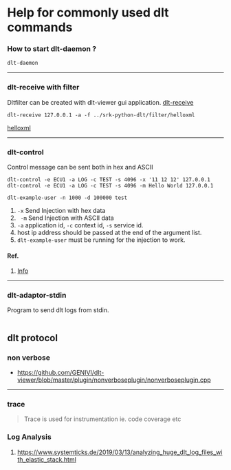 # Help for commonly used dlt commands
### How to start dlt-daemon ?
```sh
dlt-daemon
```
***
### dlt-receive with filter
Dltfilter can be created with dlt-viewer gui application.
[dlt-receive][DLT-RECEIVE-SRC]
```
dlt-receive 127.0.0.1 -a -f ../srk-python-dlt/filter/helloxml
```
[helloxml](https://raw.githubusercontent.com/senthil4321/srk-python-dlt/master/filter/helloxml) 

[DLT-RECEIVE-SRC]: https://raw.githubusercontent.com/GENIVI/dlt-daemon/master/src/console/dlt-receive.c "dlt-receive-src"
***
### dlt-control
Control message can be sent both in hex and ASCII
```
dlt-control -e ECU1 -a LOG -c TEST -s 4096 -x '11 12 12' 127.0.0.1
dlt-control -e ECU1 -a LOG -c TEST -s 4096 -m Hello World 127.0.0.1

dlt-example-user -n 1000 -d 100000 test
```

1. `-x` Send Injection with hex data
1. ` -m` Send Injection with ASCII data 
1. `-a` application id, `-c` context id, `-s` service id.
1. host ip address should be passed at the end of the argument list.
1. `dlt-example-user` must be running for the injection to work.
#### Ref.
1. [Info](https://lists.linuxfoundation.org/pipermail/genivi-diagnostic-log-and-trace/2015-December/000857.html)
***
### dlt-adaptor-stdin
Program to send dlt logs from stdin.
```
```
## dlt protocol
### non verbose
* https://github.com/GENIVI/dlt-viewer/blob/master/plugin/nonverboseplugin/nonverboseplugin.cpp
***
### trace
> Trace is used for instrumentation ie. code coverage etc
### Log Analysis
1. https://www.systemticks.de/2019/03/13/analyzing_huge_dlt_log_files_with_elastic_stack.html
